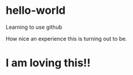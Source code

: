 # hello-world
Learning to use github

How nice an experience this is turning out to be.

# I am loving this!!
